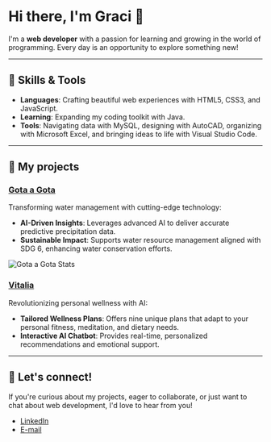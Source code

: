 # Hi there, I'm Graci 🌷

I'm a **web developer** with a passion for learning and growing in the world of programming. Every day is an opportunity to explore something new!

---

## 🍓 Skills & Tools
- **Languages**: Crafting beautiful web experiences with HTML5, CSS3, and JavaScript.
- **Learning**: Expanding my coding toolkit with Java.
- **Tools**: Navigating data with MySQL, designing with AutoCAD, organizing with Microsoft Excel, and bringing ideas to life with Visual Studio Code.

---

## 🌻 My projects

### [Gota a Gota](https://github.com/gracimarch/gota-a-gota)
Transforming water management with cutting-edge technology:
- **AI-Driven Insights**: Leverages advanced AI to deliver accurate predictive precipitation data.
- **Sustainable Impact**: Supports water resource management aligned with SDG 6, enhancing water conservation efforts.

![Gota a Gota Stats](https://github.com/gracimarch/gracimarch/assets/136918669/4610f062-45d3-4939-a522-935a86dc4bcc)

### [Vitalia](https://github.com/gracimarch/Vitalia)
Revolutionizing personal wellness with AI:
- **Tailored Wellness Plans**: Offers nine unique plans that adapt to your personal fitness, meditation, and dietary needs.
- **Interactive AI Chatbot**: Provides real-time, personalized recommendations and emotional support.

---

## 🧁 Let's connect!

If you're curious about my projects, eager to collaborate, or just want to chat about web development, I'd love to hear from you!

- [LinkedIn](https://www.linkedin.com/in/gracimarch/)
- [E-mail](mailto:gracianamarch1@gmail.com)

